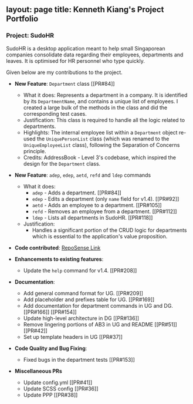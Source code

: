 layout: page
title: Kenneth Kiang's Project Portfolio
---

### Project: SudoHR

SudoHR is a desktop application meant to help small Singaporean companies consolidate
data regarding their employees, departments and leaves. It is optimised for HR personnel
who type quickly.

Given below are my contributions to the project.

* **New Feature**: `Department` class [[PR#84]]
  * What it does: Represents a department in a company. It is identified by its `DepartmentName`,
  and contains a unique list of employees. I created a large bulk of the methods in the class and
  did the corresponding test cases.
  * Justification: This class is required to handle all the logic related to departments.
  * Highlights: The internal employee list within a `Department` object re-used the
  `UniquePersonList` class (which was renamed to the `UniqueEmployeeList` class), following the
  Separation of Concerns principle.
  * Credits: AddressBook - Level 3's codebase, which inspired the design for the `Department` class.

* **New Feature**: `adep`, `edep`, `aetd`, `refd` and `ldep` commands
  * What it does: 
    * `adep` - Adds a department. [[PR#84]]
    * `edep` - Edits a department (only `name` field for v1.4). [[PR#92]]
    * `aetd` - Adds an employee to a department. [[PR#105]]
    * `refd` - Removes an employee from a department. [[PR#112]]
    * `ldep` - Lists all departments in SudoHR. [[PR#118]]
  * Justification:
    * Handles a significant portion of the CRUD logic for departments which is essential to the application's
    value proposition.

* **Code contributed**: [RepoSense Link](https://nus-cs2103-ay2223s2.github.io/tp-dashboard/?search=&sort=groupTitle&sortWithin=title&timeframe=commit&mergegroup=&groupSelect=groupByRepos&breakdown=true&checkedFileTypes=docs~functional-code~test-code~other&since=2023-02-17&tabOpen=true&tabType=authorship&tabAuthor=kennethk-1201&tabRepo=AY2223S2-CS2103T-T17-2%2Ftp%5Bmaster%5D&authorshipIsMergeGroup=false&authorshipFileTypes=docs~functional-code~test-code~other&authorshipIsBinaryFileTypeChecked=false&authorshipIsIgnoredFilesChecked=false)

* **Enhancements to existing features**:
  * Update the `help` command for v1.4. [[PR#208]]

* **Documentation**:
  * Add general command format for UG. [[PR#209]]
  * Add placeholder and prefixes table for UG. [[PR#169]]
  * Add documentation for department commands in UG and DG. [[PR#166]] [[PR#154]]
  * Update high-level architecture in DG [[PR#136]]
  * Remove lingering portions of AB3 in UG and README [[PR#51]] [[PR#42]]
  * Set up template headers in UG [[PR#37]]

* **Code Quality and Bug Fixing**: 
  * Fixed bugs in the department tests [[PR#153]]

* **Miscellaneous PRs**
  * Update config.yml [[PR#41]]
  * Update SCSS config [[PR#36]]
  * Update PPP [[PR#38]]
